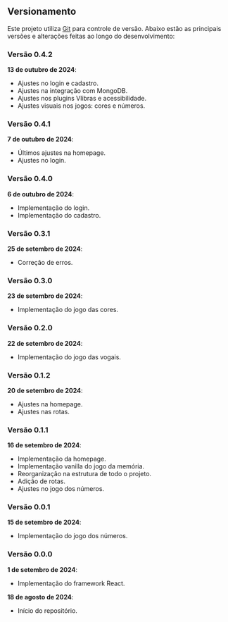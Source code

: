 ## Versionamento

Este projeto utiliza [Git](https://git-scm.com/) para controle de versão. Abaixo estão as principais versões e alterações feitas ao longo do desenvolvimento:

### Versão 0.4.2
**13 de outubro de 2024**: 
- Ajustes no login e cadastro.
- Ajustes na integração com MongoDB.
- Ajustes nos plugins Vlibras e acessibilidade.
- Ajustes visuais nos jogos: cores e números.

### Versão 0.4.1
**7 de outubro de 2024**: 
- Últimos ajustes na homepage.
- Ajustes no login.

### Versão 0.4.0
**6 de outubro de 2024**: 
- Implementação do login.
- Implementação do cadastro.

### Versão 0.3.1
**25 de setembro de 2024**: 
- Correção de erros.

### Versão 0.3.0
**23 de setembro de 2024**: 
- Implementação do jogo das cores.

### Versão 0.2.0
**22 de setembro de 2024**: 
- Implementação do jogo das vogais.

### Versão 0.1.2
**20 de setembro de 2024**: 
- Ajustes na homepage.
- Ajustes nas rotas.

### Versão 0.1.1
**16 de setembro de 2024**: 
- Implementação da homepage.
- Implementação vanilla do jogo da memória.
- Reorganização na estrutura de todo o projeto.
- Adição de rotas.
- Ajustes no jogo dos números.

### Versão 0.0.1
**15 de setembro de 2024**: 
- Implementação do jogo dos números.

### Versão 0.0.0
**1 de setembro de 2024**: 
- Implementação do framework React.

**18 de agosto de 2024**: 
- Início do repositório.
